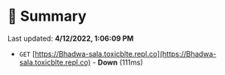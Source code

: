 # 📖 Summary
Last updated: **4/12/2022, 1:06:09 PM**

- `GET` [https://Bhadwa-sala.toxicblte.repl.co](https://Bhadwa-sala.toxicblte.repl.co) - **Down** (111ms)
